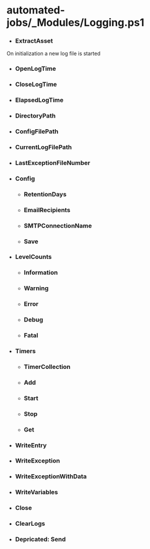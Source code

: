 # automated-jobs/_Modules/Logging.ps1


- ### ExtractAsset
On initialization a new log file is started

- ### OpenLogTime
- ### CloseLogTime
- ### ElapsedLogTime
- ### DirectoryPath
- ### ConfigFilePath
- ### CurrentLogFilePath
- ### LastExceptionFileNumber
- ### Config
    - ### RetentionDays
    - ### EmailRecipients
    - ### SMTPConnectionName
    - ### Save
- ### LevelCounts
    - ### Information
    - ### Warning
    - ### Error
    - ### Debug
    - ### Fatal
- ### Timers
    - ### TimerCollection
    - ### Add
    - ### Start
    - ### Stop
    - ### Get
- ### WriteEntry
- ### WriteException
- ### WriteExceptionWithData
- ### WriteVariables
- ### Close
- ### ClearLogs
- ### Depricated: Send


